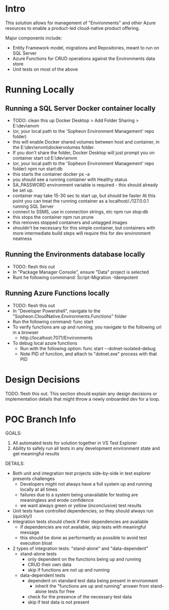 # Intro
This solution allows for management of "Environments" and other Azure resources to enable a product-led cloud-native product offering.

Major components include:
* Entity Framework model, migrations and Repositories, meant to run on SQL Server
* Azure Functions for CRUD operations against the Environments data store
* Unit tests on most of the above

# Running Locally

## Running a SQL Server Docker container locally
- TODO: clean this up
Docker Desktop > Add Folder Sharing > E:\dev\envm
- (or, your local path to the 'Sopheon Environment Management' repo folder)
- this will enable Docker shared volumes between host and container, in the E:\dev\envm\dockervolumes folder.  
- If you don't share the folder, Docker Desktop will just prompt you on container start
cd E:\dev\envm
- (or, your local path to the 'Sopheon Environment Management' repo folder)
npm run start:db
- this starts the container
docker ps -a
- you should see a running container with Healthy status
-    SA_PASSWORD environment variable is required - this should already be set up.
- container may take 15-30 sec to start up, but should be faster
At this point you can treat the running container as a localhost/./127.0.0.1 running SQL Server
- connect to SSMS, use in connection strings, etc
npm run stop:db
- this stops the container
npm run prune
- this removes stopped containers and untagged images
- shouldn't be necessary for this simple container, but containers with more intermediate build steps will require this for dev environment neatness

## Running the Environments database locally
- TODO: flesh this out
- In "Package Manager Console", ensure "Data" project is selected
- Runt he following commmand:  Script-Migration -Idempotent

## Running Azure Functions locally
- TODO: flesh this out
- In "Developer Powershell", navigate to the "Sopheon.CloudNative.Environments.Functions" folder
- Run the following command: func start
- To verify functions are up and running, you navigate to the following url in a browser
  - http://localhost:7071/Environments
- To debug local azure functions
  - Run with the following option: func start --dotnet-isolated-debug
  - Note PID of function, and attach to "dotnet.exe" process with that PID

# Design Decisions
TODO: flesh this out.  This section should explain any design decisions or implementation details that might throw a newly onboarded dev for a loop.

# POC Branch Info
GOALS:
1. All automated tests for solution together in VS Test Explorer
2. Ability to safely run all tests in any development environment state and get meaningful results

DETAILS:
- Both unit and integration test projects side-by-side in test explorer presents challenges
	- Developers might not always have a full system up and running locally at all times
	- failures due to a system being unavailable for testing are meaningless and erode confidence
	- we want always green or yellow (inconclusive) test results
- Unit tests have controlled dependencies, so they should always run (quickly!)
- Integration tests should check if their dependencies are available
	- if dependencies are not available, skip tests with meaningful message
	- this should be done as performantly as possible to avoid test execution bloat
- 2 types of integration tests: "stand-alone" and "data-dependent"
	- stand-alone tests
		- only dependent on the functions being up and running
		- CRUD their own data
		- skip if functions are not up and running
	- data-dependent tests
		- dependent on standard test data being present in environment
			- inherit the "functions are up and running" answer from stand-alone tests for free
		- check for the presence of the necessary test data
		- skip if test data is not present